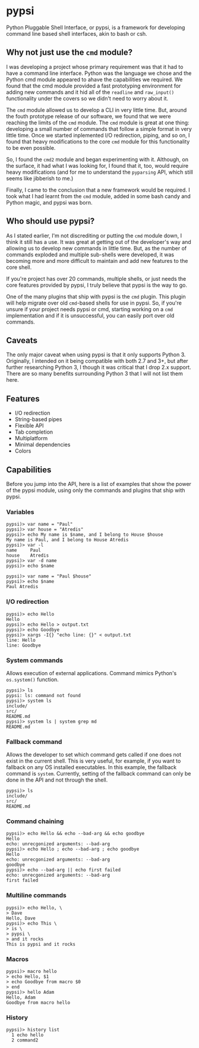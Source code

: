 # pypsi

Python Pluggable Shell Interface, or pypsi, is a framework for developing
command line based shell interfaces, akin to bash or csh.

## Why not just use the `cmd` module?

I was developing a project whose primary requirement was that it had to have a
command line interface. Python was the language we chose and the Python cmd
module appeared to ahave the capabilities we required. We found that the cmd
module provided a fast prototyping environment for adding new commands and it
hid all of the `readline` and `raw_input()` functionality under the covers so
we didn't need to worry about it.

The `cmd` module allowed us to develop a CLI in very little time. But, around
the fouth prototype release of our software, we found that we were reaching the
limits of the `cmd` module. The `cmd` module is great at one thing: developing
a small number of commands that follow a simple format in very little time. Once
we started inplemented I/O redirection, piping, and so on, I found that heavy
modifications to the core `cmd` module for this functionality to be even
possible.

So, I found the `cmd2` module and began experimenting with it. Although, on the
surface, it had what I was looking for, I found that it, too, would require
heavy modifications (and for me to understand the `pyparsing` API, which still
seems like jibberish to me.)

Finally, I came to the conclusion that a new framework would be required. I took
what I had learnt from the `cmd` module, added in some bash candy and Python
magic, and pypsi was born.

## Who should use pypsi?

As I stated earlier, I'm not discrediting or putting the `cmd` module down, I 
think it still has a use. It was great at getting out of the developer's way and
allowing us to develop new commands in little time. But, as the number of
commands exploded and multiple sub-shells were developed, it was becoming more
and more difficult to maintain and add new features to the core shell.

If you're project has over 20 commands, multiple shells, or just needs the core
features provided by pypsi, I truly believe that pypsi is the way to go.

One of the many plugins that ship with pypsi is the `cmd` plugin. This plugin
will help migrate over old `cmd`-based shells for use in pypsi. So, if you're
unsure if your project needs pypsi or cmd, starting working on a `cmd`
implementation and if it is unsuccessful, you can easily port over old commands.

## Caveats

The only major caveat when using pypsi is that it only supports Python 3.
Originally, I intended on it being compatible with both 2.7 and 3+, but after
further researching Python 3, I though it was critical that I drop 2.x support.
There are so many benefits surrounding Python 3 that I will not list them here.

## Features

* I/O redirection
* String-based pipes
* Flexible API
* Tab completion
* Multiplatform
* Minimal dependencies
* Colors

## Capabilities

Before you jump into the API, here is a list of examples that show the power of
the pypsi module, using only the commands and plugins that ship with pypsi.

### Variables

```
pypsi)> var name = "Paul"
pypsi)> var house = "Atredis"
pypsi)> echo My name is $name, and I belong to House $house
My name is Paul, and I belong to House Atredis
pypsi)> var -l
name     Paul
house    Atredis
pypsi)> var -d name
pypsi)> echo $name

pypsi)> var name = "Paul $house"
pypsi)> echo $name
Paul Atredis
```

### I/O redirection

```
pypsi)> echo Hello
Hello
pypsi)> echo Hello > output.txt
pypsi)> echo Goodbye
pypsi)> xargs -I{} "echo line: {}" < output.txt
line: Hello
line: Goodbye
```

### System commands

Allows execution of external applications. Command mimics Python's `os.system()`
function.

```
pypsi)> ls
pypsi: ls: command not found
pypsi)> system ls
include/
src/
README.md
pypsi)> system ls | system grep md
README.md
```

### Fallback command

Allows the developer to set which command gets called if one does not exist in
the current shell. This is very useful, for example, if you want to fallback on
any OS installed executables. In this example, the fallback command is `system`.
Currently, setting of the fallback command can only be done in the API and not
through the shell.

```
pypsi)> ls
include/
src/
README.md
```

### Command chaining

```
pypsi)> echo Hello && echo --bad-arg && echo goodbye
Hello
echo: unrecgonized arguments: --bad-arg
pypsi)> echo Hello ; echo --bad-arg ; echo goodbye
Hello
echo: unrecgonized arguments: --bad-arg
goodbye
pypsi)> echo --bad-arg || echo first failed
echo: unrecgonized arguments: --bad-arg
first failed
```

### Multiline commands

```
pypsi)> echo Hello, \
> Dave
Hello, Dave
pypsi)> echo This \
> is \
> pypsi \
> and it rocks
This is pypsi and it rocks
```

### Macros

```
pypsi)> macro hello
> echo Hello, $1
> echo Goodbye from macro $0
> end
pypsi)> hello Adam
Hello, Adam
Goodbye from macro hello
```

### History

```
pypsi)> history list
  1 echo hello
  2 command2
```

